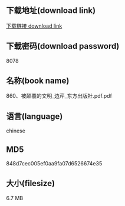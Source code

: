 ## 下载地址(download link)
[下载链接 download link](https://voluble-croquembouche-d321dc.netlify.app/?s=860%E3%80%81%E8%A2%AB%E9%A2%A0%E8%A6%86%E7%9A%84%E6%96%87%E6%98%8E_%E8%BE%B9%E8%8A%B9_%E4%B8%9C%E6%96%B9%E5%87%BA%E7%89%88%E7%A4%BE.pdf)

## 下载密码(download password)
8078

## 名称(book name)
860、被颠覆的文明_边芹_东方出版社.pdf.pdf

## 语言(language)
chinese

## MD5
848d7cec005ef0aa9fa07d6526674e35

## 大小(filesize)
6.7 MB
